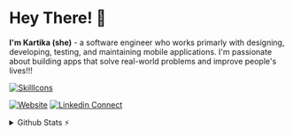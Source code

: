 # Hey There! 👋
**I'm Kartika (she)** - a software engineer who works primarly with designing, developing, testing, and maintaining mobile applications. I'm passionate about building apps that solve real-world problems and improve people's lives!!!

[![SkillIcons](https://skillicons.dev/icons?i=kotlin,java,flutter,dart,js,react,php,html,css,gcp,figma)](https://skillicons.dev)<br/>

[![Website](https://img.shields.io/website?label=kartikasw&style=for-the-badge&url=http%3A%2F%2Fkartikasw.pages.dev)](https://kartikasw.pages.dev)
[![Linkedin Connect](https://img.shields.io/static/v1?label=Linkedin&message=Connect&color=blue&style=for-the-badge&logo=linkedin&logoColor=skyblue)](https://linkedin.com/in/kartikasw)

<details>
  <summary>Github Stats ⚡</summary>
  
  <a href="#">![Kartika's Github Stats](https://github-readme-stats.vercel.app/api?username=kartikasw&count_private=true)</a>
</details>
